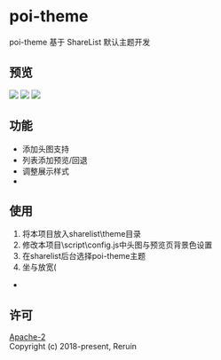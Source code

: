 # poi-theme
poi-theme 基于 ShareList 默认主题开发

## 预览
![](https://i.loli.net/2021/04/21/hwm5S3J9vt6yU4A.png)
![](https://i.loli.net/2021/04/21/hXqtV54cz2MZQT6.png)
![](https://i.loli.net/2021/04/21/r4myT5SAse6QPO8.png)

## 功能
- 添加头图支持
- 列表添加预览/回退
- 调整展示样式
- 
## 使用
1. 将本项目放入sharelist\theme目录
2. 修改本项目\script\config.js中头图与预览页背景色设置
3. 在sharelist后台选择poi-theme主题
4. 坐与放宽(
- 
## 许可
[Apache-2](http://www.apache.org/licenses/LICENSE-2.0)   
Copyright (c) 2018-present, Reruin

